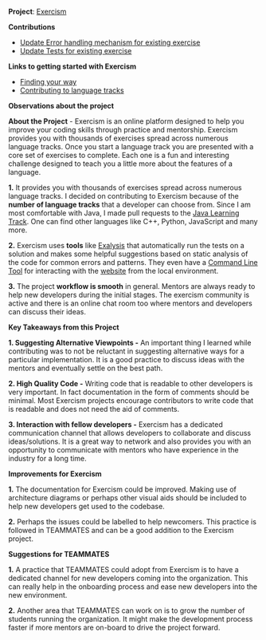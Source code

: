 **Project**: [Exercism](https://github.com/exercism/java)

**Contributions**

- [Update Error handling mechanism for existing exercise](https://github.com/exercism/java/pull/1635)
- [Update Tests for existing exercise](https://github.com/exercism/java/pull/1639)

**Links to getting started with Exercism**

- [Finding your way](https://github.com/exercism/docs/blob/master/finding-your-way.md)
- [Contributing to language tracks](https://github.com/exercism/docs/blob/master/contributing-to-language-tracks/README.md)

**Observations about the project**

**About the Project** - Exercism is an online platform designed to help you improve your coding skills through practice and mentorship. Exercism provides you with thousands of exercises spread across numerous language tracks. Once you start a language track you are presented with a core set of exercises to complete. Each one is a fun and interesting challenge designed to teach you a little more about the features of a language.

**1.** It provides you with thousands of exercises spread across numerous language tracks. I decided on contributing to Exercism because of the **number of language tracks** that a developer can choose from. Since I am most comfortable with Java, I made pull requests to the [Java Learning Track](https://github.com/exercism/java).
One can find other languages like C++, Python, JavaScript and many more.

**2.** Exercism uses **tools** like [Exalysis](https://github.com/exercism/exalysis) that automatically run the tests on a solution and makes some helpful suggestions based on static analysis of the code for common errors and patterns.
They even have a [Command Line Tool](https://github.com/exercism/cli) for interacting with the [website](https://exercism.io/) from the local environment.

**3.** The project **workflow is smooth** in general. Mentors are always ready to help new developers during the initial stages. The exercism community is active and there is an online chat room too where mentors and developers can discuss their ideas.

**Key Takeaways from this Project**

**1. Suggesting Alternative Viewpoints -** An important thing I learned while contributing was to not be reluctant in suggesting alternative ways for a particular implementation.
It is a good practice to discuss ideas with the mentors and eventually settle on the best path.

**2. High Quality Code -** Writing code that is readable to other developers is very important. In fact documentation in the form of comments should be minimal. Most Exercism projects encourage contributors to write code that is readable and does not need the aid of comments.

**3. Interaction with fellow developers -** Exercism has a dedicated communication channel that allows developers to collaborate and discuss ideas/solutions. It is a great way to network and also provides you with  an opportunity to communicate with mentors who have experience in the industry for a long time.

**Improvements for Exercism**

**1.** The documentation for Exercism could be improved. Making use of architecture diagrams or perhaps other visual aids should be included to help new developers get used to the codebase.

**2.** Perhaps the issues could be labelled to help newcomers. This practice is followed in TEAMMATES and can be a good addition to the Exercism project.

**Suggestions for TEAMMATES**

**1.** A practice that TEAMMATES could adopt from Exercism is to have a dedicated channel for new developers coming into the organization. This can really help in the onboarding process and ease new developers into the new environment. 

**2.** Another area that TEAMMATES can work on is to grow the number of students running the organization. It might make the development process faster if more mentors are on-board to drive the project forward.  
